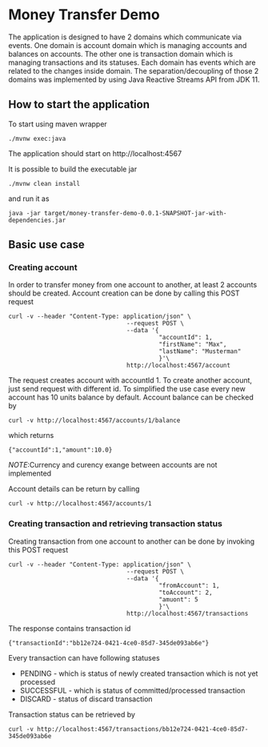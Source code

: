 # Money Transfer Demo

The application is designed to have 2 domains which communicate via events. One domain is account domain which is managing accounts and balances on accounts.
The other one is transaction domain which is managing transactions and its statuses.
Each domain has events which are related to the changes inside domain. 
The separation/decoupling of those 2 domains was  implemented by using Java Reactive Streams API from JDK 11. 



## How to start the application

To start using maven wrapper
```
./mvnw exec:java
```
The application should start on http://localhost:4567

It is possible to build the executable jar

```
./mvnw clean install
```

and run it as 

```
java -jar target/money-transfer-demo-0.0.1-SNAPSHOT-jar-with-dependencies.jar
```

## Basic use case

### Creating account
In order to transfer money from one account to another, at least 2 accounts should be created. Account creation can be done
by calling this POST request

```
curl -v --header "Content-Type: application/json" \
                                 --request POST \
                                 --data '{
                                          "accountId": 1,
                                          "firstName": "Max", 
                                          "lastName": "Musterman"
                                          }'\
                                 http://localhost:4567/account

```
The request creates account with accountId 1. To create another account, just send request with different id.
To simplified the use case every new account has 10 units balance by default.
Account balance can be checked by
```
curl -v http://localhost:4567/accounts/1/balance
```
which returns

```
{"accountId":1,"amount":10.0}
```
_NOTE_:Currency and curency exange between accounts are not implemented 

Account details can be return by calling 
```
curl -v http://localhost:4567/accounts/1
```

### Creating transaction and retrieving transaction status

Creating transaction from one account to another can be done by invoking this POST request

```
curl -v --header "Content-Type: application/json" \
                                 --request POST \
                                 --data '{
                                          "fromAccount": 1,
                                          "toAccount": 2, 
                                          "amuont": 5
                                          }'\
                                 http://localhost:4567/transactions
```

The response contains transaction id
```
{"transactionId":"bb12e724-0421-4ce0-85d7-345de093ab6e"}
```

Every transaction can have following statuses

- PENDING - which is status of newly created transaction which is not yet processed
- SUCCESSFUL - which is status of committed/processed transaction
- DISCARD - status of discard transaction

Transaction status can be retrieved by
```
curl -v http://localhost:4567/transactions/bb12e724-0421-4ce0-85d7-345de093ab6e

```
 
